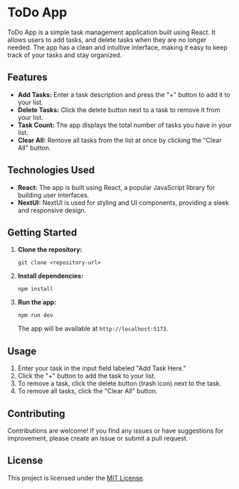 # ToDo App

ToDo App is a simple task management application built using React. It allows users to add tasks, and delete tasks when they are no longer needed. The app has a clean and intuitive interface, making it easy to keep track of your tasks and stay organized.

## Features

- **Add Tasks:** Enter a task description and press the "+" button to add it to your list.
- **Delete Tasks:** Click the delete button next to a task to remove it from your list.
- **Task Count:** The app displays the total number of tasks you have in your list.
- **Clear All:** Remove all tasks from the list at once by clicking the "Clear All" button.

## Technologies Used

- **React:** The app is built using React, a popular JavaScript library for building user interfaces.
- **NextUI:** NextUI is used for styling and UI components, providing a sleek and responsive design.

## Getting Started

1. **Clone the repository:**
   ```
   git clone <repository-url>
   ```

2. **Install dependencies:**
   ```
   npm install
   ```

3. **Run the app:**
   ```
   npm run dev
   ```
   The app will be available at `http://localhost:5173`.

## Usage

1. Enter your task in the input field labeled "Add Task Here."
2. Click the "+" button to add the task to your list.
3. To remove a task, click the delete button (trash icon) next to the task.
4. To remove all tasks, click the "Clear All" button.

## Contributing

Contributions are welcome! If you find any issues or have suggestions for improvement, please create an issue or submit a pull request.

## License

This project is licensed under the [MIT License](LICENSE).
